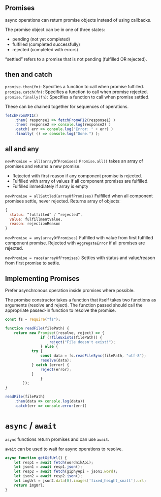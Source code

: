 

## Promises

async operations can return promise objects instead of using callbacks.

The promise object can be in one of three states:

-   pending (not yet completed)
-   fulfilled (completed successfully)
-   rejected (completed with errors)

“settled” refers to a promise that is not pending (fulfilled OR rejected).

## then and catch
`promise.then(fn)`: Specifies a function to call when promise fulfilled.
`promise.catch(fn)`: Specifies a function to call when promise rejected.
`promise.finally(fn)`: Specifies a function to call when promise settled.

These can be chained together for sequences of operations.

```jsx
fetchFromAPI1()
	.then( response1 => fetchFromAPI2(response1) )
	.then( response2 => console.log(response2) )
	.catch( err => console.log("Error: " + err) )
	.finally( () => console.log("Done.") );
```


## all and any

`newPromise = all(arrayOfPromises)`
`Promise.all()` takes an array of promises and returns a new promise.
- Rejected with first reason if any component promise is rejected.
- Fulfilled with array of values if all component promises are fulfilled.
- Fulfilled immediately if array is empty

`newPromise = allSettled(arrayOfPromises)`
Fulfilled when all component promises settle, never rejected.
Returns array of objects:
```javascript
{
  status: “fulfilled” / “rejected”,
  value: fulfillmentValue,
  reason: rejectionReason
}
```

`newPromise = any(arrayOfPromises)`
Fulfilled with value from first fulfilled component promise.
Rejected with `AggregateError` if all promises are rejected.

`newPromise = race(arrayOfPromises)`
Settles with status and value/reason from first promise to settle.

## Implementing Promises

Prefer asynchronous operation inside promises where possible.

The promise constructor takes a function that itself takes two functions as arguments (resolve and reject). The function passed should call the appropriate passed-in function to resolve the promise.

```jsx
const fs = require("fs");

function readFile(filePath) {
    return new Promise((resolve, reject) => {
				if (!fileExists(filePath)) {
					reject("File doesn't exist!");
				} else {
	        try {
	            const data = fs.readFileSync(filePath, "utf-8");
	            resolve(data);
	        } catch (error) {
	            reject(error);
	        }
				}
	    });
}

readFile(filePath)
	.then(data => console.log(data))
	.catch(err => console.error(err))
```

# `async` / `await`

`async` functions return promises and can use `await`.

`await` can be used to wait for async operations to resolve.

```javaScript
async function getGifUrl() {
	let resp1 = await fetch(wordnikApi);
	let json1 = await resp1.json();
	let resp2 = await fetch(giphyApi + json1.word);
	let json2 = await resp2.json();
	let imgUrl = json2.data[0].images['fixed_height_small'].url;
	return imgUrl;
}
```